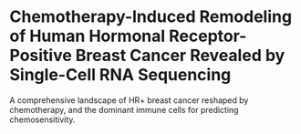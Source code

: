 # Chemotherapy-Induced Remodeling of Human Hormonal Receptor-Positive Breast Cancer Revealed by Single-Cell RNA Sequencing
A comprehensive landscape of HR+ breast cancer reshaped by chemotherapy, and the dominant immune cells for predicting chemosensitivity.
